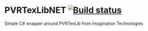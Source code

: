 # PVRTexLibNET [![Build status](https://ci.appveyor.com/api/projects/status/f42ue1h35bv93vbs?svg=true)](https://ci.appveyor.com/project/prollin/pvrtexlibnet)
Simple C# wrapper around PVRTexLib from Imagination Technologies




